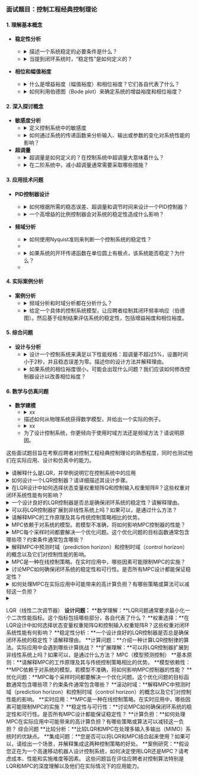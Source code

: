 ### 面试题目：控制工程经典控制理论

#### 1. 理解基本概念
- **稳定性分析**
    -   <details>
            <summary>描述一个系统稳定的必要条件是什么？</summary>
            必要条件是系统所有的闭环极点都位于s平面的左半部分
        </details>
    -   <details>
            <summary>当提到闭环系统时，“稳定性”是如何定义的？</summary>
            当输入有界时，闭环系统输出也必须是有界的，这意味着系统的自然响应会随时间衰减并最终趋于零。
        </details>

- **相位和幅值裕度**
    -   <details>
            <summary>什么是增益裕度（幅值裕度）和相位裕度？它们各自代表了什么？</summary>
            增益裕度是当闭环系统相位交叉频率（相位首次达到-180度的频率）处的增益可以在不失稳的情况下增加的最大倍数。相位裕度是增益交叉频率（增益首次达到0 dB的频率）处，相位与-180度之间的余量。
        </details>
    -   <details>
            <summary>如何利用伯德图（Bode plot）来确定系统的增益裕度和相位裕度？</summary>
            在伯德图中，增益裕度是相位交叉频率处 20log|G(jω)| 曲线到0 dB线的距离。相位裕度是增益交叉频率处φ(jω)曲线到-180度线的差值。
        </details>

#### 2. 深入探讨概念
- **敏感度分析**
    -   <details>
            <summary>定义控制系统中的敏感度</summary>
             敏感度通常定义为系统某个参数变化所导致的性能指标变化的度量。
        </details>
    -   <details>
            <summary>如何通过系统的传递函数来分析输入、输出或参数的变化对系统性能的影响？</summary>
            可以计算系统传递函数相对于特定参数的偏导数，通过该偏导数乘以参数变化百分比评估性能的变化。
        </details>
- **超调量**
    -   <details>
            <summary>超调量是如何定义的？在控制系统中超调量大意味着什么？</summary>
             超调量是系统响应超过稳态值的最大百分比。在控制系统中，超调量大意味着系统可能对扰动或设定点变化的反应过于剧烈，从而引起性能问题或不稳定。
        </details>
    -   <details>
            <summary>在二阶系统中，减小超调量通常需要采取哪些措施？</summary>
             可以增加阻尼比，降低系统的自然频率，或者通过添加控制器如PID来改善系统的动态性能。
        </details>
#### 3. 应用技术问题
- **PID控制器设计**
    -   <details>
            <summary>如何根据所需的稳态误差、超调量和调节时间来设计一个PID控制器？</summary>
            积分增益有助于减少稳态误差，比例增益影响系统的快速响应和超调量，微分增益则可以减少超调量并改善系统的动态响应。
        </details>
    -   <details>
            <summary>一个高增益的比例控制器会对系统的稳定性造成什么影响？</summary>
            高增益的比例控制器可能导致系统过于敏感，导致超调量增加和振荡，甚至可能导致系统不稳定。
        </details>

- **频域分析**
    -   <details>
            <summary>如何使用Nyquist准则来判断一个控制系统的稳定性？</summary>
            Nyquist准则利用开环传递函数的Nyquist图来判断闭环稳定性。如果Nyquist路径绕点-1的次数等于开环不稳定极点数目，则闭环系统稳定。
        </details>
    - 
    -   <details>
            <summary>如果系统的开环传递函数在单位圆上有极点，该系统能否稳定？为什么？</summary>
            对于连续时间系统，单位圆没有特殊含义，但对于离散时间系统，单位圆上的极点意味着系统边缘稳定或不稳定。因此，若离散时间系统的开环传递函数在单位圆上有极点，则不能保证闭环系统稳定。
        </details>
    - 

#### 4. 实际案例分析
- **案例分析**
    -   <details>
        <summary>频域分析和时域分析都在分析什么？</summary>
        时域分析的目标是确定系统输出随时间变化的行为，并评估系统的稳定性、快速性、超调和稳态误差等性能指标。   
        频域分析允许我们研究系统对不同频率信号的响应，包括稳态误差、相位裕度、增益裕度等。常用的频域分析方法有波特图（Bode Plot）和频率响应曲线。
        </details>
    -   <details>
            <summary>给定一个具体的控制系统模型，让应聘者绘制其闭环频率响应（伯德图）。然后基于绘制结果评估系统的稳定性，包括增益裕度和相位裕度。</summary>
            xx
        </details>

#### 5. 综合问题
- **设计与分析**
    -   <details>
            <summary>设计一个控制系统来满足以下性能规格：超调量不超过5%，设置时间小于2秒，并且稳态误差为零。描述你的设计方法并解释理由。</summary>
            xx
        </details>
    -   <details>
            <summary>如果系统的相位裕度很小，可能会出现什么问题？我们应该如何修改控制器设计以改善相位裕度？</summary>
            相位裕度小，意味着系统对延迟的容忍度低，可能导致系统易于振荡甚至不稳定。为了改善相位裕度，可以减少比例增益，，或者引入相位提升网络（如引入先行补偿器）来提早相位角，减少时延，从而增加相位裕度。
        </details>

#### 6. 数学与仿真问题
- **数学建模**
    -   <details>
            <summary>xx</summary>
            xx
        </details>
    - 描述如何从物理系统获得数学模型，并给出一个实际的例子。
    -   <details>
            <summary>xx</summary>
            xx
        </details>
    - 为了设计控制系统，你更倾向于使用时域方法还是频域方法？请说明原因。


这些面试题目旨在考察应聘者对控制工程经典控制理论的熟悉程度，同时也测试他们在实际应用、设计和仿真中的能力。




<details>
  <summary>请解释什么是LQR，并举例说明它在控制系统中的应用</summary>

  ### LQR 
  即线性二次调节器（Linear-Quadratic Regulator），是一种用于设计线性系统最优控制器的方法。   
  其目标是选择一个控制策略，以最小化系统运行过程中的成本函数。   
  成本函数通常是关于系统状态（例如位置、速度等）和控制输入（例如力、扭矩等）的二次函数。

$$ \min_{u} J = \int_{0}^{\infty} (x(t)^T Q x(t) + u(t)^T R u(t)) dt $$
</details>

<details>
  <summary>如何设计一个LQR控制器？请详细描述其设计步骤。</summary>

  ### 设计一个LQR控制器
    设计LQR（Linear Quadratic Regulator）的基本步骤包括：

1. **系统建模**：
- 定义系统的状态空间表示形式，需要有状态变量矩阵`x`、输入矩阵`u`、输出矩阵`y`。
- 系统的动态可以用下面的线性微分方程来描述:
    $$
    \dot{x}(t) = Ax(t) + Bu(t)
    $$
    $$
    y(t) = Cx(t) + Du(t)
    $$
其中`A`是系统矩阵，`B`是输入矩阵，`C`是输出矩阵，`D`是直接传递矩阵。

2. **选择性能指标**：
- 选择权重矩阵`Q`和`R`，它们定义了状态变量和控制输入的相对重要性。
- 性能指标通常被定义为一个二次型代价函数，如下：
    $$
    J = \int_0^\infty (x^T Q x + u^T R u) dt
    $$

3. **求解Riccati方程**：
- 利用系统参数`A`、`B`以及权重矩阵`Q`和`R`，求解代数Riccati方程：
    $$
    A^T P + PA - PBR^{-1}B^TP + Q = 0
    $$
- 得到矩阵`P`是代价函数最小化所需的。

4. **计算增益矩阵K**：
- 根据矩阵`P`，计算最优控制增益矩阵`K`：
    $$
    K = R^{-1}B^T P
    $$

5. **实现控制律**：
- 最优状态反馈控制律由下式给出：
    $$
    u(t) = -K x(t)
    $$
- 可以将这个控制律实施在系统上，用于根据状态误差调整控制输入。

6. **仿真与评估**：
- 使用软件工具对设计好的LQR控制器进行仿真，查看系统响应是否满足性能需求。
- 根据仿真结果调整权重矩阵`Q`和`R`，反复迭代直至得到满意的控制效果。

7. **实物测试**：
- 将控制器部署到实际系统中，并且进行必要的调整以匹配实际的系统动态。
</details>



<details>
  <summary>在LQR设计中如何选择状态变量权重矩阵Q和控制输入权重矩阵R？这些权重对闭环系统性能有何影响？</summary>

  一般用对角矩阵，可以单独控制每一个状态。    
  可以用正定矩阵((semi)positive definite)，即eigenvalue都是非负的

  影响闭环系统性能的几个方面：
### 快速响应与能量消耗：

如果Q相对于R较大，那么系统会倾向于更快地驱动状态向目标状态收敛，但也可能导致控制输入较大，消耗更多能量。
反之，如果R相对于Q较大，系统则倾向于使用较小的控制输入，从而节约能量，但响应速度可能较慢。
### 抑制过渡行为：

较大的Q可以减少超调和振荡，因为系统会“害怕”偏离目标状态，但可能会产生较大的控制力或者较快的控制反应。
小的Q可能允许一些过渡行为，以换取较小的控制力和更平滑的控制过程。
### 稳态误差：

在有些情况下，如果Q和R被选得不合适，即便系统稳定，也可能存在稳态误差。
增大Q中与期望跟踪零误差相关的状态变量的权重，可以帮助减小稳态误差。
### 鲁棒性：

适当选择Q和R还可以影响系统对扰动的鲁棒性。一般来说，较大的R可以增加系统对随机扰动的抵抗能力。
</details>
<details>
  <summary>一个设计良好的LQR控制器是否总是确保闭环系统的稳定性？请解释理由。</summary>

  **如果系统是完全可控的，那么LQR控制器确实可以保证闭环稳定性，这是因为设计时考虑到了所有可能的初始条件，并且在整个状态空间内最小化了代价函数。**

然而，以下几点需要注意，以确保LQR能够确保闭环稳定性：

**系统可控性：** 原始的开环系统必须是完全可控的。如果存在不可控的状态，LQR设计可能无法稳定这些状态，导致闭环系统不稳定。   
**模型精确性：** LQR设计基于系统的精确数学模型。如果实际系统与模型存在显著差异，那么LQR控制器可能无法保证稳定性。   
**系统线性假设：** LQR理论适用于线性系统。对于非线性系统，虽然可以在特定操作点附近线性化并设计LQR，但这只能保证局部稳定性。   
**噪声和扰动：** 在设计LQR时，没有直接考虑外部噪声和扰动。虽然LQR具有一定的鲁棒性，但是过大的扰动可能会影响闭环系统的稳定性。   
**数值问题：** 在计算反馈增益 K 时可能会遇到数值问题，尤其是当 R 很小时，这可能导致实现上的困难和精度损失，从而影响闭环稳定性。   

总结来说，理想条件下，一个设计良好的LQR控制器能够确保一个线性、完全可控系统的闭环稳定性。然而，在实践中，由于系统模型的不确定性、非线性特性、外部噪声和扰动，以及数值计算问题等因素的影响，需要仔细考虑和处理这些因素，以确保闭环系统的实际稳定性。
</details>
<details>
  <summary>可以将LQR控制器扩展到非线性系统上吗？如果可以，是通过什么方法？</summary>

  ### 线性化:
非线性系统在某个操作点或沿着给定的轨迹可以被线性化。这意味着系统的非线性动态在该点或轨迹附近用线性方程来近似。然后，针对这个线性化模型设计LQR控制器。这种方法在**非线性效应不强或系统运行在某个特定操作点附近时效果比较好**。

### 增益调度 (Gain Scheduling):
这种方法涉及到在系统工作空间的不同区域中使用不同的线性模型。**对于每个线性模型，都设计一个相应的LQR控制器**。实际控制器的增益随后根据系统当前状态或操作点进行插值或切换，形成一种变增益策略。

### 模型预测控制 (MPC):
对于非线性系统，模型预测控制是一种流行的方法，它在每个时间步骤内求解一个有限时间范围内的最优控制问题。虽然MPC不是直接将LQR应用到非线性系统上，但它采用了类似于LQR的二次成本函数，可以视为是LQR思想在非线性系统上的一种推广应用。

### 线性二次高斯(LQG)扩展:
对于带有随机扰动的非线性系统，线性二次高斯方法把LQR与卡尔曼滤波器相结合，而所谓的扩展卡尔曼滤波器(EKF)则是非线性系统状态估计的一种手段。把EKF与基于线性化模型的LQR结合起来，可以在非线线性系统上实现状态估计和控制。
</details>

<details>
  <summary>请解释MPC的工作原理及其与传统控制策略相比的优势。</summary>

  ### MPC（模型预测控制）的工作原理：
其基本思想是利用系统模型来预测未来一段时间内的系统行为，并在此基础上优化控制输入序列，以使系统输出跟踪期望轨迹或达到某些性能标准。   
MPC的核心步骤包括：
1. 建立模型： 首先需要对被控对象建立合适的数学模型，通常是一个动态系统模型，如连续时间或离散时间的状态空间模型。1. 
2. 预测未来行为： 在当前时刻，基于当前系统状态和已知的未来参考轨迹，使用系统模型来预测未来一个预定的时间范围内（称为预测地平线）的系统行为。
2. 优化控制策略： 根据预测的未来行为，通过求解一个优化问题（通常是非线性规划问题），来计算在预测地平线上的最佳控制输入序列。这个优化问题会考虑系统性能指标（如误差最小化、能量消耗最小化等）以及可能存在的各种约束条件（如控制输入约束、状态约束等）。
3. 实施控制并更新： 将优化得到的控制输入序列的第一部分（或者仅第一个控制输入）应用到实际系统中，然后在下一个时间步重复上述过程。每次重复时，都会根据新的系统状态进行预测和优化，因此称之为“滚动时域”策略或“移动地平线”方法。

MPC与传统控制策略相比的优势：
1. 预测能力： MPC考虑了系统未来的行为，可以提前规避可能出现的问题，而传统控制策略如PID控制器通常只依靠当前和过去的信息做出反应。
1. 处理多变量系统的能力： MPC天然地适用于多输入多输出（MIMO）系统的控制，能够处理变量间的相互作用，而传统控制策略在MIMO系统中的应用往往需设计更复杂的解决方案。
6. 约束处理： MPC能够在优化过程中直接处理输入和状态的约束，这是传统控制策略难以完成的。例如，它可以保证不超过设备的物理限制。
7. 灵活性和鲁棒性： 由于MPC在每个控制步骤都重新进行预测和优化，因此可以更好地适应系统参数的变化和外部扰动。
8. 优化性能： MPC通过优化控制策略来直接优化性能索引，如最小化能量消耗或成本，而传统控制策略通常强调稳定性和快速响应，但不直接进行性能优化。
9. 易于整合预测信息： 如果可用，MPC可以整合未来的扰动信息或操作目标变化，进一步改善控制性能。

尽管MPC有诸多优点，它也有缺点，比如计算负担较大，需要更高的计算能力，且对模型精度要求较高。因此，MPC的应用还是要根据具体情况来权衡其优势和成本。
</details>
<details>
  <summary>MPC依赖于对系统的模型。若模型不准确，将如何影响MPC控制器的性能？</summary>
</details>
<details>
  <summary>MPC每个采样时间都要解决一个优化问题。这个优化问题的目标函数通常包含哪些项？约束条件通常包含哪些？</summary>
</details>
<details>
  <summary>解释MPC中预测时域（prediction horizon）和控制时域（control horizon）的概念以及它们对控制性能的影响。</summary>
   the recommendation is to fit 10 to 20 samples within the rise time of the open-loop system response.  </br>
   choosing the prediction horizon is to have 20 to 30 samples covering the open-loop transient system response.  </br>
   the control horizon is setting it to 10 to 20% of the prediction horizon and having minimum 2-3 steps. 
</details>
<details>
  <summary>MPC是一种在线控制策略。在实时应用中，哪些因素可能限制MPC的实施？</summary>
</details>
<details>
  <summary>讨论MPC如何确保闭环系统的稳定性和可行性。是否所有MPC设计都能保证稳定性？</summary>
</details>
<details>
  <summary>如何处理MPC在实际应用中可能带来的高计算负担？有哪些策略或算法可以减轻这一负担？</summary>
</details>
<details>
  <summary></summary>
</details>

LQR（线性二次调节器）
**设计问题：**
**数学理解：**LQR问题通常要求最小化一个二次性能指标。这个指标包括哪些部分，各自代表了什么？
**权重选择：**在LQR设计中如何选择状态变量权重矩阵Q和控制输入权重矩阵R？这些权重对闭环系统性能有何影响？
**稳定性分析：**一个设计良好的LQR控制器是否总是确保闭环系统的稳定性？请解释理由。
**计算问题：**介绍一种计算LQR控制律的算法。实际应用中会遇到哪些计算挑战？
**扩展理解：**可以将LQR控制器扩展到非线性系统上吗？如果可以，是通过什么方法？
MPC（模型预测控制）
**基本原则：**请解释MPC的工作原理及其与传统控制策略相比的优势。
**模型依赖性：**MPC依赖于对系统的模型。若模型不准确，将如何影响MPC控制器的性能？
**优化问题：**MPC每个采样时间都要解决一个优化问题。这个优化问题的目标函数通常包含哪些项？约束条件通常包含哪些？
**滚动时域：**解释MPC中预测时域（prediction horizon）和控制时域（control horizon）的概念以及它们对控制性能的影响。
**实时应用：**MPC是一种在线控制策略。在实时应用中，哪些因素可能限制MPC的实施？
**稳定性与可行性：**讨论MPC如何确保闭环系统的稳定性和可行性。是否所有MPC设计都能保证稳定性？
**计算负担：**如何处理MPC在实际应用中可能带来的高计算负担？有哪些策略或算法可以减轻这一负担？
综合问题
**比较分析：**比较LQR和MPC在处理多输入多输出（MIMO）系统时的优缺点。
**集成问题：**您是否可以将LQR和MPC结合起来使用？如果可以，请给出一个场景，并解释集成这两种控制策略的好处。
**案例研究：**假设您正在为一个高速移动机器人设计控制系统，如何决定使用LQR还是MPC？请考虑成本、性能和实施难度等因素。
这些问题旨在评估应聘者对控制算法特别是LQR和MPC的深度理解以及他们在实际情况下的应用能力。